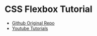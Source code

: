 # CSS Flexbox Tutorial
* [Github Original Repo](https://github.com/iamshaunjp/css-flexbox-playlist.git)
* [Youtube Tutorials](https://www.youtube.com/watch?v=Y8zMYaD1bz0&list=PL4cUxeGkcC9i3FXJSUfmsNOx8E7u6UuhG)
